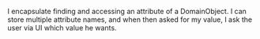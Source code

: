 I encapsulate finding and accessing an attribute of a DomainObject.
I can store multiple attribute names, and when then asked for my value, I ask the user via UI which value he wants.